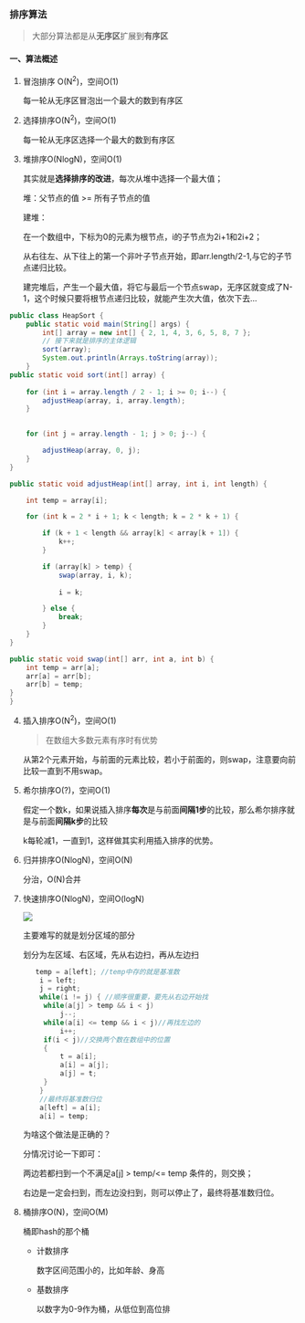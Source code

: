 ### 排序算法

> 大部分算法都是从**无序区**扩展到**有序区**

#### 一、算法概述

1. 冒泡排序 O(N<sup>2</sup>)，空间O(1)

   每一轮从无序区冒泡出一个最大的数到有序区

2. 选择排序O(N<sup>2</sup>)，空间O(1)

   每一轮从无序区选择一个最大的数到有序区

3. 堆排序O(NlogN)，空间O(1)

   其实就是**选择排序的改进**，每次从堆中选择一个最大值；

   堆：父节点的值 >= 所有子节点的值

   建堆：

   在一个数组中，下标为0的元素为根节点，i的子节点为2i+1和2i+2；

   从右往左、从下往上的第一个非叶子节点开始，即arr.length/2-1,与它的子节点递归比较。

   建完堆后，产生一个最大值，将它与最后一个节点swap，无序区就变成了N-1，这个时候只要将根节点递归比较，就能产生次大值，依次下去...

```java
public class HeapSort {
	public static void main(String[] args) {
		int[] array = new int[] { 2, 1, 4, 3, 6, 5, 8, 7 };
		// 接下来就是排序的主体逻辑
		sort(array);
		System.out.println(Arrays.toString(array));
	}
public static void sort(int[] array) {
	
	for (int i = array.length / 2 - 1; i >= 0; i--) {
		adjustHeap(array, i, array.length);
	}
 

	for (int j = array.length - 1; j > 0; j--) {

		adjustHeap(array, 0, j);
	}
}

public static void adjustHeap(int[] array, int i, int length) {

	int temp = array[i];

	for (int k = 2 * i + 1; k < length; k = 2 * k + 1) {

		if (k + 1 < length && array[k] < array[k + 1]) {
			k++;
		}

		if (array[k] > temp) {
			swap(array, i, k);
			
			i = k;

		} else {
			break;
		}
	}
}

public static void swap(int[] arr, int a, int b) {
	int temp = arr[a];
	arr[a] = arr[b];
	arr[b] = temp;
}
}
```
4. 插入排序O(N<sup>2</sup>)，空间O(1)

   > 在数组大多数元素有序时有优势

   从第2个元素开始，与前面的元素比较，若小于前面的，则swap，注意要向前比较一直到不用swap。

5. 希尔排序O(?)，空间O(1)

   假定一个数k，如果说插入排序**每次**是与前面**间隔1步**的比较，那么希尔排序就是与前面**间隔k步**的比较

   k每轮减1，一直到1，这样做其实利用插入排序的优势。

6. 归并排序O(NlogN)，空间O(N)

   分治，O(N)合并

7. 快速排序O(NlogN)，空间O(logN)

   ![](E:\读书笔记\readingNotes\算法与数据结构\img\a.png)

   主要难写的就是划分区域的部分

   划分为左区域、右区域，先从右边扫，再从左边扫
   
   ```java
      temp = a[left]; //temp中存的就是基准数
       i = left;
       j = right;
       while(i != j) { //顺序很重要，要先从右边开始找
       	while(a[j] > temp && i < j)
       		j--;
       	while(a[i] <= temp && i < j)//再找左边的
       		i++;       
       	if(i < j)//交换两个数在数组中的位置
       	{
       		t = a[i];
       		a[i] = a[j];
       		a[j] = t;
       	}
       }
       //最终将基准数归位
       a[left] = a[i];
       a[i] = temp;
   
   ```
   
   
   
   为啥这个做法是正确的？
   
   分情况讨论一下即可：
   
   两边若都扫到一个不满足a[j] > temp/<= temp 条件的，则交换；
   
   右边是一定会扫到，而左边没扫到，则可以停止了，最终将基准数归位。

8. 桶排序O(N)，空间O(M)

   桶即hash的那个桶

   - 计数排序

     数字区间范围小的，比如年龄、身高

   - 基数排序

     以数字为0-9作为桶，从低位到高位排